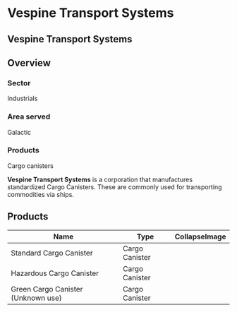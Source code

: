 # Vespine Transport Systems
## Vespine Transport Systems

		

## Overview

### Sector

Industrials

### Area served

Galactic

### Products

Cargo canisters

**Vespine Transport Systems** is a corporation that manufactures standardized Cargo Canisters. These are commonly used for transporting commodities via ships.

## Products

| Name | Type | CollapseImage |
| --- | --- | --- |
| Standard Cargo Canister | Cargo Canister |  |
| Hazardous Cargo Canister | Cargo Canister |  |
| Green Cargo Canister (Unknown use) | Cargo Canister |  |